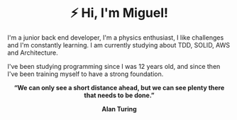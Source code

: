 <h1 align="center">⚡ Hi, I'm Miguel!</h1>

<p>I'm a junior back end developer, I'm a physics enthusiast, I like challenges and I'm constantly learning. I am currently studying about TDD, SOLID, AWS and Architecture.</p>
<p>I've been studying programming since I was 12 years old, and since then I've been training myself to have a strong foundation.</p>

<p align="center">
  <strong>“We can only see a short distance ahead, but we can see plenty there that needs to be done.”</strong>
</p>
<p align="center"><strong>Alan Turing</strong></p>
